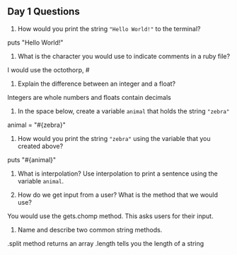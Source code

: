 ## Day 1 Questions

1. How would you print the string `"Hello World!"` to the terminal?

puts "Hello World!"

1. What is the character you would use to indicate comments in a ruby file?

I would use the octothorp, #

1. Explain the difference between an integer and a float?

Integers are whole numbers and floats contain decimals

1. In the space below, create a variable `animal` that holds the string `"zebra"`

animal = "#{zebra}"

1. How would you print the string `"zebra"` using the variable that you created above?

puts "#{animal}"

1. What is interpolation? Use interpolation to print a sentence using the variable `animal`.

1. How do we get input from a user? What is the method that we would use?

You would use the gets.chomp method. This asks users for their input.

1. Name and describe two common string methods.

.split method returns an array
.length tells you the length of a string
